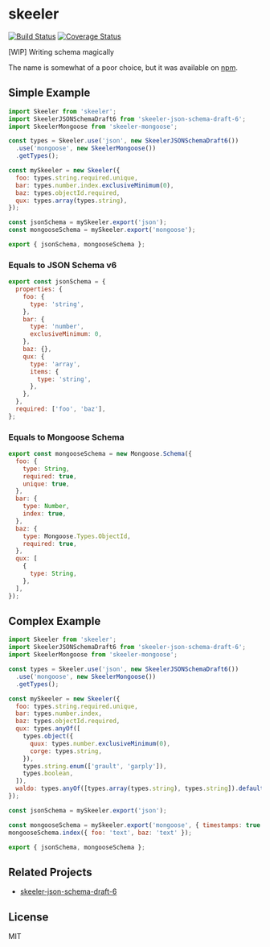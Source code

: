 # skeeler

[![Build Status](https://travis-ci.org/Cap32/skeeler.svg?branch=master)](https://travis-ci.org/Cap32/skeeler)
[![Coverage Status](https://coveralls.io/repos/github/Cap32/skeeler/badge.svg?branch=master)](https://coveralls.io/github/Cap32/skeeler?branch=master)

[WIP] Writing schema magically

The name is somewhat of a poor choice, but it was available on [npm](https://www.npmjs.com/package/skeeler).

## Simple Example

```js
import Skeeler from 'skeeler';
import SkeelerJSONSchemaDraft6 from 'skeeler-json-schema-draft-6';
import SkeelerMongoose from 'skeeler-mongoose';

const types = Skeeler.use('json', new SkeelerJSONSchemaDraft6())
  .use('mongoose', new SkeelerMongoose())
  .getTypes();

const mySkeeler = new Skeeler({
  foo: types.string.required.unique,
  bar: types.number.index.exclusiveMinimum(0),
  baz: types.objectId.required,
  qux: types.array(types.string),
});

const jsonSchema = mySkeeler.export('json');
const mongooseSchema = mySkeeler.export('mongoose');

export { jsonSchema, mongooseSchema };
```

### Equals to JSON Schema v6

```js
export const jsonSchema = {
  properties: {
    foo: {
      type: 'string',
    },
    bar: {
      type: 'number',
      exclusiveMinimum: 0,
    },
    baz: {},
    qux: {
      type: 'array',
      items: {
        type: 'string',
      },
    },
  },
  required: ['foo', 'baz'],
};
```

### Equals to Mongoose Schema

```js
export const mongooseSchema = new Mongoose.Schema({
  foo: {
    type: String,
    required: true,
    unique: true,
  },
  bar: {
    type: Number,
    index: true,
  },
  baz: {
    type: Mongoose.Types.ObjectId,
    required: true,
  },
  qux: [
    {
      type: String,
    },
  ],
});
```

## Complex Example

```js
import Skeeler from 'skeeler';
import SkeelerJSONSchemaDraft6 from 'skeeler-json-schema-draft-6';
import SkeelerMongoose from 'skeeler-mongoose';

const types = Skeeler.use('json', new SkeelerJSONSchemaDraft6())
  .use('mongoose', new SkeelerMongoose())
  .getTypes();

const mySkeeler = new Skeeler({
  foo: types.string.required.unique,
  bar: types.number.index,
  baz: types.objectId.required,
  qux: types.anyOf([
    types.object({
      quux: types.number.exclusiveMinimum(0),
      corge: types.string,
    }),
    types.string.enum(['grault', 'garply']),
    types.boolean,
  ]),
  waldo: types.anyOf([types.array(types.string), types.string]).default([]),
});

const jsonSchema = mySkeeler.export('json');

const mongooseSchema = mySkeeler.export('mongoose', { timestamps: true });
mongooseSchema.index({ foo: 'text', baz: 'text' });

export { jsonSchema, mongooseSchema };
```

## Related Projects

* [skeeler-json-schema-draft-6](https://github.com/Cap32/skeeler-json-schema-draft-6)

## License

MIT
